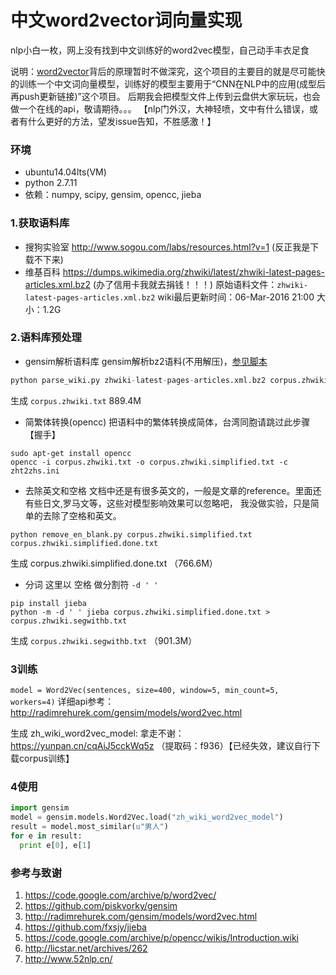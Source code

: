 # 中文word2vector词向量实现

nlp小白一枚，网上没有找到中文训练好的word2vec模型，自己动手丰衣足食

说明：[word2vector](https://code.google.com/p/word2vec/)背后的原理暂时不做深究，这个项目的主要目的就是尽可能快的训练一个中文词向量模型，训练好的模型主要用于“CNN在NLP中的应用(成型后再push更新链接)”这个项目。
后期我会把模型文件上传到云盘供大家玩玩，也会做一个在线的api，敬请期待。。。
【nlp门外汉，大神轻喷，文中有什么错误，或者有什么更好的方法，望发issue告知，不胜感激！】


### 环境
- ubuntu14.04lts(VM)
- python 2.7.11
- 依赖：numpy, scipy, gensim, opencc, jieba


### 1.获取语料库
- 搜狗实验室 http://www.sogou.com/labs/resources.html?v=1 (反正我是下载不下来)
- 维基百科   https://dumps.wikimedia.org/zhwiki/latest/zhwiki-latest-pages-articles.xml.bz2 (办了信用卡我就去捐钱！！！)
原始语料文件：`zhwiki-latest-pages-articles.xml.bz2`   wiki最后更新时间：06-Mar-2016 21:00          大小：1.2G


### 2.语料库预处理
- gensim解析语料库
 gensim解析bz2语料(不用解压)，[参见脚本](https://github.com/zishell/ChineseWord2Vec/blob/master/parse_wiki_corpora.py)
 
 ```python
 python parse_wiki.py zhwiki-latest-pages-articles.xml.bz2 corpus.zhwiki.txt
 ```
 
 生成 `corpus.zhwiki.txt` 889.4M
 
- 简繁体转换(opencc)
 把语料中的繁体转换成简体，台湾同胞请跳过此步骤【握手】
 
```
sudo apt-get install opencc
opencc -i corpus.zhwiki.txt -o corpus.zhwiki.simplified.txt -c zht2zhs.ini
```

- 去除英文和空格
文档中还是有很多英文的，一般是文章的reference。里面还有些日文,罗马文等，这些对模型影响效果可以忽略吧，
我没做实验，只是简单的去除了空格和英文。

```
python remove_en_blank.py corpus.zhwiki.simplified.txt corpus.zhwiki.simplified.done.txt 
```
生成 corpus.zhwiki.simplified.done.txt （766.6M）

- 分词
这里以 空格 做分割符  `-d ' '`

```
pip install jieba
python -m -d ' ' jieba corpus.zhwiki.simplified.done.txt > corpus.zhwiki.segwithb.txt
```

生成 `corpus.zhwiki.segwithb.txt` （901.3M）

### 3训练
`model = Word2Vec(sentences, size=400, window=5, min_count=5, workers=4)`
详细api参考：http://radimrehurek.com/gensim/models/word2vec.html

生成 zh_wiki_word2vec_model: 拿走不谢：https://yunpan.cn/cqAiJ5cckWq5z （提取码：f936）【已经失效，建议自行下载corpus训练】

### 4使用

```python
import gensim
model = gensim.models.Word2Vec.load("zh_wiki_word2vec_model")
result = model.most_similar(u"男人")
for e in result:
  print e[0], e[1]

```

### 参考与致谢
1. https://code.google.com/archive/p/word2vec/
2. https://github.com/piskvorky/gensim
3. http://radimrehurek.com/gensim/models/word2vec.html
4. https://github.com/fxsjy/jieba
5. https://code.google.com/archive/p/opencc/wikis/Introduction.wiki
6. http://licstar.net/archives/262
7. http://www.52nlp.cn/



